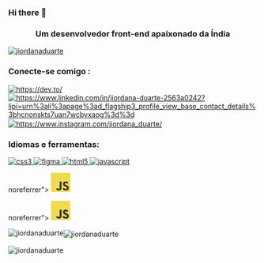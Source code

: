 ### Hi there 👋

<!--
**JiordanaDuarte/JiordanaDuarte** is a ✨ _special_ ✨ repository because its `README.md` (this file) appears on your GitHub profile.

Here are some ideas to get you started:

- 🔭 I’m currently working on ...
- 🌱 I’m currently learning ...
- 👯 I’m looking to collaborate on ...
- 🤔 I’m looking for help with ...
- 💬 Ask me about ...
- 📫 How to reach me: ...
- ⚡ Fun fact: ...
-->


<h3 align="center">Um desenvolvedor front-end apaixonado da Índia</h3>

<p align="left"> <a href="https://github.com/ryo-ma/github-profile-trophy"> <img src="https://github-profile-trophy.vercel.app/?username=jiordanaduarte" alt="jiordanaduarte" /></a> </p>

<h3 align="left">Conecte-se comigo :</h3>
<p align="left">
<a href="https://dev.to/https://dev.to/" target="blank"><img align="center" src= "https://raw.githubusercontent.com/rahuldkjain/github-profile-readme-generator/master/src/images/icons/Social/devto.svg" alt="https://dev.to/" height=" 30" largura="40" /></a>
<a href="https://linkedin.com/in/https://www.linkedin.com/in/jiordana-duarte-2563a0242?lipi=urn%3ali%3apage%3ad_flagship3_profile_view_base_contact_details%3bhcnonskts7uan7wcbyxaog%3d%3d" destino ="blank"><img align="center" src="https://raw.githubusercontent.com/rahuldkjain/github-profile-readme-generator/master/src/images/icons/Social/linked-in-alt .svg" alt="https://www.linkedin.com/in/jiordana-duarte-2563a0242?lipi=urn%3ali%3apage%3ad_flagship3_profile_view_base_contact_details%3bhcnonskts7uan7wcbyxaog%3d%3d" height="30" width="40" /></a>
<a href="https://instagram.com/https://www.instagram.com/jiordana_duarte/" target="blank"><img align="center" src="https://raw.githubusercontent. com/rahuldkjain/github-profile-readme-generator/master/src/images/icons/Social/instagram.svg" alt="https://www.instagram.com/jiordana_duarte/" height="30" width=" 40" /></a>
</p>

<h3 align="left">Idiomas e ferramentas:</h3>
<p align="left"> <a href="https://www.w3schools.com/css/" target="_blank" rel="noreferrer"> <img src="https://raw.githubusercontent. com/devicons/devicon/master/icons/css3/css3-original-wordmark.svg" alt="css3" width="40" height="40"/> </a> <a href="https:// www.figma.com/" target="_blank" rel="noreferrer"> <img src="https://www.vectorlogo.zone/logos/figma/figma-icon.svg" alt="figma" width= "40" height="40"/> </a> <a href="https://www.w3.org/html/" target="_blank" rel="noreferrer"> <img src="https: //raw.githubusercontent.com/devicons/devicon/master/icons/html5/html5-original-wordmark.svg" alt="html5" width="40" height="40"/> </a> <a href="https:// developer.mozilla.org/en-US/docs/Web/JavaScript" target="_blank" rel="noreferrer"> <img src="https://raw.githubusercontent.com/devicons/devicon/master/icons/ javascript/javascript-original.svg" alt="javascript" largura="40" altura="40"/> </a> </p>noreferrer"> <img src="https://raw.githubusercontent.com/devicons/devicon/master/icons/javascript/javascript-original.svg" alt="javascript" width="40" height="40"/ > </a> </p>noreferrer"> <img src="https://raw.githubusercontent.com/devicons/devicon/master/icons/javascript/javascript-original.svg" alt="javascript" width="40" height="40"/ > </a> </p>

<p><img align="left" src="https://github-readme-stats.vercel.app/api/top-langs?username=jiordanaduarte&show_icons=true&locale=en&layout=compact" alt="jiordanaduarte" /> </p>

<p> <img align="center" src="https://github-readme-stats.vercel.app/api?username=jiordanaduarte&show_icons=true&locale=en" alt="jiordanaduarte" /> </p>

<p><img align="center" src="https://github-readme-streak-stats.herokuapp.com/?user=jiordanaduarte&" alt="jiordanaduarte" /></p>
